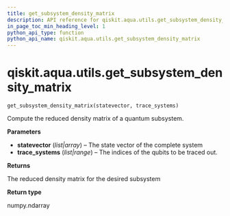 ```yaml
---
title: get_subsystem_density_matrix
description: API reference for qiskit.aqua.utils.get_subsystem_density_matrix
in_page_toc_min_heading_level: 1
python_api_type: function
python_api_name: qiskit.aqua.utils.get_subsystem_density_matrix
---
```


# qiskit.aqua.utils.get\_subsystem\_density\_matrix

<span id="qiskit.aqua.utils.get_subsystem_density_matrix" />

`get_subsystem_density_matrix(statevector, trace_systems)`

Compute the reduced density matrix of a quantum subsystem.

**Parameters**

*   **statevector** (*list|array*) – The state vector of the complete system
*   **trace\_systems** (*list|range*) – The indices of the qubits to be traced out.

**Returns**

The reduced density matrix for the desired subsystem

**Return type**

numpy.ndarray

